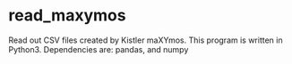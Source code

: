 # read_maxymos
Read out CSV files created by Kistler maXYmos.
This program is written in Python3.
Dependencies are: pandas, and numpy
